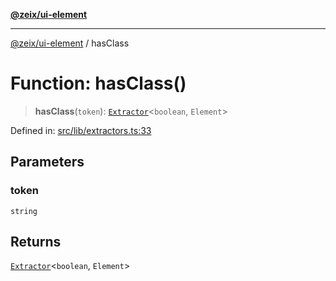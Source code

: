 [**@zeix/ui-element**](../README.md)

***

[@zeix/ui-element](../globals.md) / hasClass

# Function: hasClass()

> **hasClass**(`token`): [`Extractor`](../type-aliases/Extractor.md)\<`boolean`, `Element`\>

Defined in: [src/lib/extractors.ts:33](https://github.com/zeixcom/ui-element/blob/7f61dd194cb59e759b06e6a58eadf265a006deb5/src/lib/extractors.ts#L33)

## Parameters

### token

`string`

## Returns

[`Extractor`](../type-aliases/Extractor.md)\<`boolean`, `Element`\>
